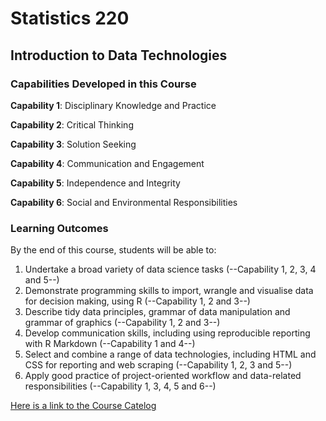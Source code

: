 # Statistics 220
## Introduction to Data Technologies

### Capabilities Developed in this Course
**Capability 1**:	Disciplinary Knowledge and Practice

**Capability 2**:	Critical Thinking

**Capability 3**:	Solution Seeking

**Capability 4**:	Communication and Engagement

**Capability 5**:	Independence and Integrity

**Capability 6**:	Social and Environmental Responsibilities



### Learning Outcomes
By the end of this course, students will be able to:
1. Undertake a broad variety of data science tasks (--Capability 1, 2, 3, 4 and 5--)
2. Demonstrate programming skills to import, wrangle and visualise data for decision making, using R (--Capability 1, 2 and 3--)
3. Describe tidy data principles, grammar of data manipulation and grammar of graphics (--Capability 1, 2 and 3--)
4. Develop communication skills, including using reproducible reporting with R Markdown (--Capability 1 and 4--)
5. Select and combine a range of data technologies, including HTML and CSS for reporting and web scraping (--Capability 1, 2, 3 and 5--)
6. Apply good practice of project-oriented workflow and data-related responsibilities (--Capability 1, 3, 4, 5 and 6--)

[Here is a link to the Course Catelog](https://courseoutline.auckland.ac.nz/dco/course/STATS/220/1233)

